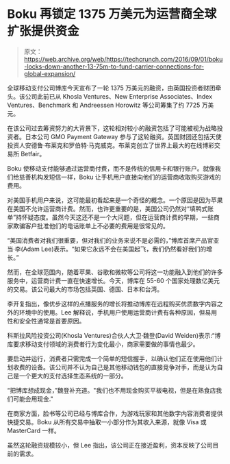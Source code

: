 # Boku 再锁定 1375 万美元为运营商全球扩张提供资金 

> 原文：<https://web.archive.org/web/https://techcrunch.com/2016/09/01/boku-locks-down-another-13-75m-to-fund-carrier-connections-for-global-expansion/>

全球移动支付公司博库今天宣布了一轮 1375 万美元的融资，由英国投资者财团牵头。该公司此前已从 Khosla Ventures、New Enterprise Associates、Index Ventures、Benchmark 和 Andreessen Horowitz 等公司筹集了约 7725 万美元。

在该公司过去筹资努力的大背景下，这轮相对较小的融资包括了可能被视为战略投资者。日本公司 GMO Payment Gateway 参与了这轮融资。英国财团还包括天使投资人安德鲁·布莱克和罗伯特·马克威克。布莱克创立了世界上最大的在线博彩交易所 Betfair。

Boku 使移动支付能够通过运营商付费，而不是传统的信用卡和银行账户。就像我们给慈善机构发短信一样，Boku 让手机用户直接向他们的运营商收取购买游戏的费用。

对美国手机用户来说，这可能最初看起来是一个奇怪的概念。一个原因是因为苹果在美国不允许运营商计费。然而，也许更重要的是，美国公司仍然对“填鸭式账单”持怀疑态度。虽然今天这还不是一个大问题，但在运营商计费的早期，一些商家欺骗客户批准他们的电话账单上不必要的费用是很常见的。

“美国消费者对我们很重要，但对我们的业务来说不是必需的，”博库首席产品官亚当·李(Adam Lee)表示。“如果它永远不会在美国起飞，我们仍然看好我们的增长。”

然而，在全球范围内，随着苹果、谷歌和微软等公司将这一功能融入到他们的许多服务中，运营商计费一直在快速增长。今天，博库在 55-60 个国家处理数亿美元的交易。该公司最大的市场包括英国、德国、日本和台湾。

李开复指出，像优步这样的点播服务的增长将推动博库在远程购买优质数字内容之外的环境中的使用。Lee 解释说，手机用户使用运营商计费有各种原因，但易用性和安全性通常是首要原因。

科斯拉风险投资公司(Khosla Ventures)合伙人大卫·魏登(David Weiden)表示:“博库要求移动支付领域的消费者行为变化最小，商家需要做的事情也最少。

要启动并运行，消费者只需完成一个简单的短信握手，以确认他们正在使用他们计划收费的设备。该公司并不认为自己是其他移动钱包的直接竞争对手，而是认为自己是一个更大的支付选择生态系统的一部分。

“把博库想成现金，”魏登补充道。"我们也不用现金购买平板电视，但是在熟食店我们可能会用现金."

在商家方面，脸书等公司已经与博库合作，为游戏玩家和其他数字内容消费者提供快捷交易。Boku 从所有交易中抽取一小部分作为其收入来源，就像 Visa 或 MasterCard 一样。

虽然这轮融资规模较小，但 Lee 指出，该公司正在接近盈利，资本反映了公司目前的需求。